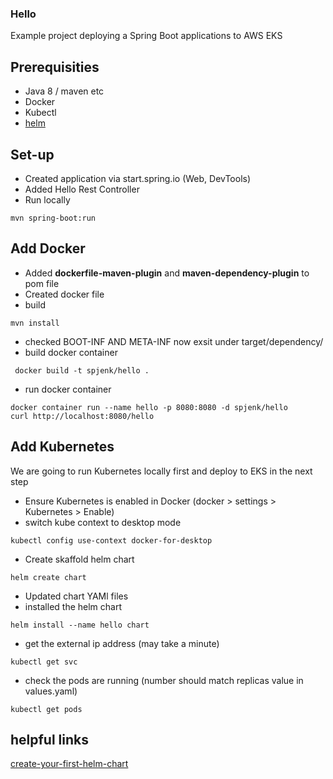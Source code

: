 ### Hello 
Example project deploying a Spring Boot applications to AWS EKS 

## Prerequisities 
* Java 8 / maven etc
* Docker 
* Kubectl 
* [helm](https://github.com/helm/helm)

## Set-up  
* Created application via start.spring.io (Web, DevTools) 
* Added Hello Rest Controller 
* Run locally 
```
mvn spring-boot:run
``` 

## Add Docker 
* Added __dockerfile-maven-plugin__ and __maven-dependency-plugin__ to pom file
* Created docker file
* build 
```
mvn install
```
* checked BOOT-INF AND META-INF now exsit under target/dependency/
* build docker container 
```
 docker build -t spjenk/hello .
```
* run docker container 
```
docker container run --name hello -p 8080:8080 -d spjenk/hello
curl http://localhost:8080/hello
```

## Add Kubernetes 
We are going to run Kubernetes locally first and deploy to EKS in the next step
* Ensure Kubernetes is enabled in Docker (docker > settings > Kubernetes > Enable)
* switch kube context to desktop mode
```
kubectl config use-context docker-for-desktop
```
* Create skaffold helm chart 
```
helm create chart
```
* Updated chart YAMl files 
* installed the helm chart
```
helm install --name hello chart
```
* get the external ip address (may take a minute)
```
kubectl get svc
```
* check the pods are running (number should match replicas value in values.yaml)
```
kubectl get pods
```


## helpful links 
[create-your-first-helm-chart](https://docs.bitnami.com/kubernetes/how-to/create-your-first-helm-chart/)

